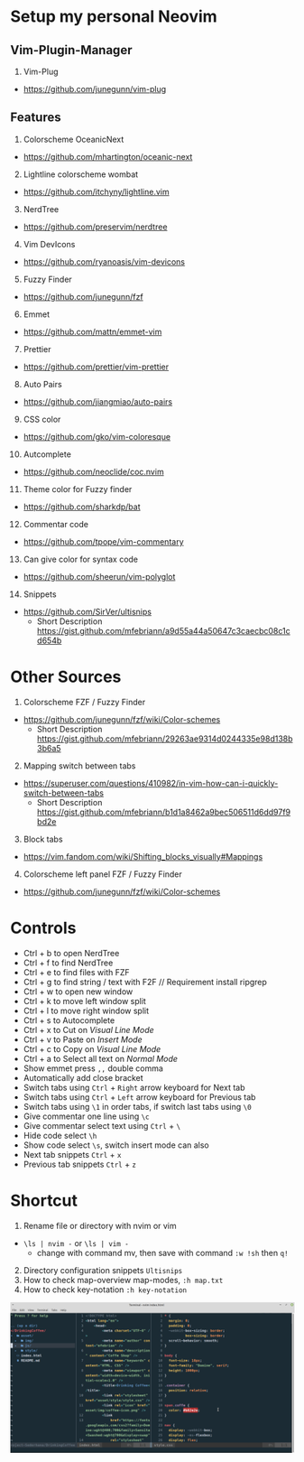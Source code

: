 # Setup my personal Neovim

## Vim-Plugin-Manager

1. Vim-Plug

- https://github.com/junegunn/vim-plug

## Features

1. Colorscheme OceanicNext
- https://github.com/mhartington/oceanic-next

2. Lightline colorscheme wombat
- https://github.com/itchyny/lightline.vim

3. NerdTree
- https://github.com/preservim/nerdtree

4. Vim DevIcons
- https://github.com/ryanoasis/vim-devicons

5. Fuzzy Finder
- https://github.com/junegunn/fzf

6. Emmet
- https://github.com/mattn/emmet-vim

7. Prettier
- https://github.com/prettier/vim-prettier

8. Auto Pairs
- https://github.com/jiangmiao/auto-pairs

9. CSS color
- https://github.com/gko/vim-coloresque

10. Autcomplete
- https://github.com/neoclide/coc.nvim

11. Theme color for Fuzzy finder
- https://github.com/sharkdp/bat

12. Commentar code
- https://github.com/tpope/vim-commentary

13. Can give color for syntax code
- https://github.com/sheerun/vim-polyglot

14. Snippets
- https://github.com/SirVer/ultisnips
  - Short Description https://gist.github.com/mfebriann/a9d55a44a50647c3caecbc08c1cd654b


# Other Sources
1. Colorscheme FZF / Fuzzy Finder
- https://github.com/junegunn/fzf/wiki/Color-schemes
  - Short Description https://gist.github.com/mfebriann/29263ae9314d0244335e98d138b3b6a5

2. Mapping switch between tabs
- https://superuser.com/questions/410982/in-vim-how-can-i-quickly-switch-between-tabs
  - Short Description https://gist.github.com/mfebriann/b1d1a8462a9bec506511d6dd97f9bd2e

3. Block tabs
- https://vim.fandom.com/wiki/Shifting_blocks_visually#Mappings

4. Colorscheme left panel FZF / Fuzzy Finder
- https://github.com/junegunn/fzf/wiki/Color-schemes

# Controls

- Ctrl + b to open NerdTree
- Ctrl + f to find NerdTree
- Ctrl + e to find files with FZF
- Ctrl + g to find string / text with F2F // Requirement install ripgrep
- Ctrl + w to open new window
- Ctrl + k to move left window split
- Ctrl + l to move right window split
- Ctrl + s to Autocomplete
- Ctrl + x to Cut on _Visual Line Mode_
- Ctrl + v to Paste  on _Insert Mode_
- Ctrl + c to Copy  on _Visual Line Mode_
- Ctrl + a to Select all text on _Normal Mode_
- Show emmet press `,,` double comma
- Automatically add close bracket
- Switch tabs using `Ctrl` + `Right` arrow keyboard for Next tab
- Switch tabs using `Ctrl` + `Left` arrow keyboard for Previous tab
- Switch tabs using `\1` in order tabs, if switch last tabs using `\0`
- Give commentar one line using `\c`
- Give commentar select text using `Ctrl` + `\`
- Hide code select `\h`
- Show code select `\s`, switch insert mode can also
- Next tab snippets `Ctrl` + `x`
- Previous tab snippets `Ctrl` + `z`

# Shortcut

1. Rename file or directory with nvim or vim
- `\ls | nvim -` or `\ls | vim -` 
  - change with command mv, then save with command `:w !sh` then `q!`
2. Directory configuration snippets `Ultisnips`
3. How to check map-overview map-modes, `:h map.txt`
4. How to check key-notation `:h key-notation`

<img src="using-neovim.png">
